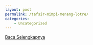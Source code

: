 ```yaml
---
layout: post
permalink: /tafsir-mimpi-menang-lotre/
categories:
    - Uncategorized
---
```


[Baca Selengkapnya](/05)